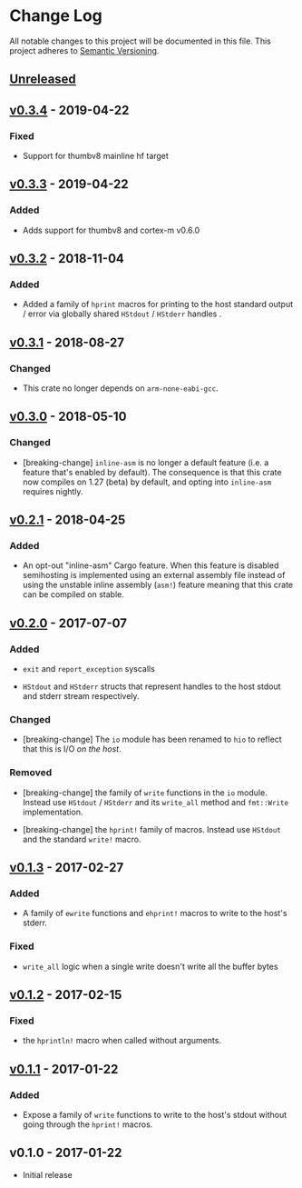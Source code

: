 # Change Log

All notable changes to this project will be documented in this file.
This project adheres to [Semantic Versioning](http://semver.org/).

## [Unreleased]

## [v0.3.4] - 2019-04-22

### Fixed

- Support for thumbv8 mainline hf target

## [v0.3.3] - 2019-04-22

### Added

- Adds support for thumbv8 and cortex-m v0.6.0

## [v0.3.2] - 2018-11-04

### Added

- Added a family of `hprint` macros for printing to the host standard output /
  error via globally shared `HStdout` / `HStderr` handles .

## [v0.3.1] - 2018-08-27

### Changed

- This crate no longer depends on `arm-none-eabi-gcc`.

## [v0.3.0] - 2018-05-10

### Changed

- [breaking-change] `inline-asm` is no longer a default feature (i.e. a feature that's enabled by
  default). The consequence is that this crate now compiles on 1.27 (beta) by default, and opting
  into `inline-asm` requires nightly.

## [v0.2.1] - 2018-04-25

### Added

- An opt-out "inline-asm" Cargo feature. When this feature is disabled semihosting is implemented
  using an external assembly file instead of using the unstable inline assembly (`asm!`) feature
  meaning that this crate can be compiled on stable.

## [v0.2.0] - 2017-07-07

### Added

- `exit` and `report_exception` syscalls

- `HStdout` and `HStderr` structs that represent handles to the host stdout and
  stderr stream respectively.

### Changed

- [breaking-change] The `io` module has been renamed to `hio` to reflect that
  this is I/O *on the host*.

### Removed

- [breaking-change] the family of `write` functions in the `io` module. Instead
  use `HStdout` / `HStderr` and its `write_all` method and `fmt::Write`
  implementation.

- [breaking-change] the `hprint!` family of macros. Instead use `HStdout` and
  the standard `write!` macro.

## [v0.1.3] - 2017-02-27

### Added

- A family of `ewrite` functions and `ehprint!` macros to write to the host's
  stderr.

### Fixed

- `write_all` logic when a single write doesn't write all the buffer bytes

## [v0.1.2] - 2017-02-15

### Fixed

- the `hprintln!` macro when called without arguments.

## [v0.1.1] - 2017-01-22

### Added

- Expose a family of `write` functions to write to the host's stdout without
  going through the `hprint!` macros.

## v0.1.0 - 2017-01-22

- Initial release

[Unreleased]: https://github.com/rust-embedded/cortex-m-semihosting/compare/v0.3.4...HEAD
[v0.3.4]: https://github.com/rust-embedded/cortex-m-semihosting/compare/v0.3.3...v0.3.4
[v0.3.3]: https://github.com/rust-embedded/cortex-m-semihosting/compare/v0.3.2...v0.3.3
[v0.3.2]: https://github.com/rust-embedded/cortex-m-semihosting/compare/v0.3.1...v0.3.2
[v0.3.1]: https://github.com/rust-embedded/cortex-m-semihosting/compare/v0.3.0...v0.3.1
[v0.3.0]: https://github.com/rust-embedded/cortex-m-semihosting/compare/v0.2.1...v0.3.0
[v0.2.1]: https://github.com/rust-embedded/cortex-m-semihosting/compare/v0.2.0...v0.2.1
[v0.2.0]: https://github.com/rust-embedded/cortex-m-semihosting/compare/v0.1.3...v0.2.0
[v0.1.3]: https://github.com/rust-embedded/cortex-m-semihosting/compare/v0.1.2...v0.1.3
[v0.1.2]: https://github.com/rust-embedded/cortex-m-semihosting/compare/v0.1.1...v0.1.2
[v0.1.1]: https://github.com/rust-embedded/cortex-m-semihosting/compare/v0.1.0...v0.1.1
